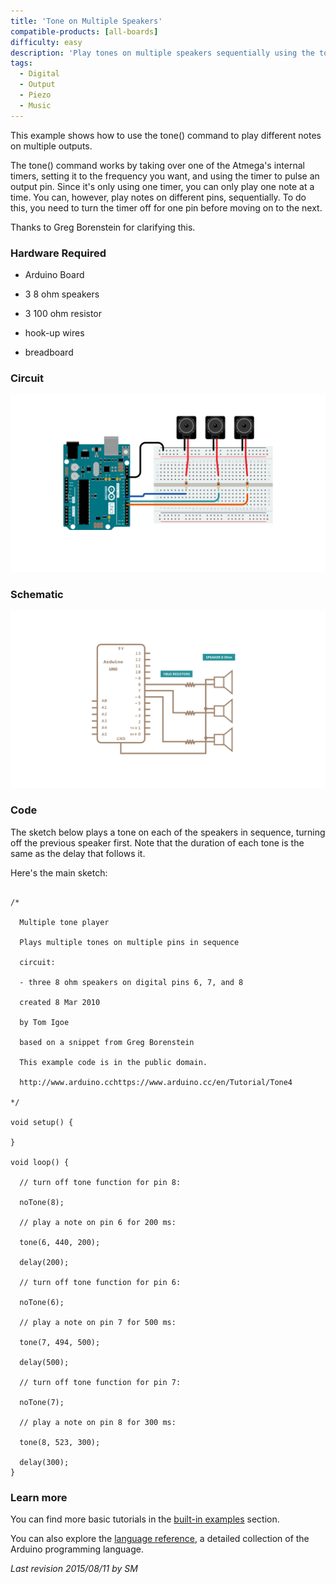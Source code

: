 ```yaml
---
title: 'Tone on Multiple Speakers'
compatible-products: [all-boards]
difficulty: easy
description: 'Play tones on multiple speakers sequentially using the tone() command.'
tags: 
  - Digital
  - Output
  - Piezo
  - Music
---
```


This example shows how to use the tone() command to play different notes on multiple outputs.

The tone() command works by taking over one of the Atmega's internal timers, setting it to the frequency you want, and using the timer to pulse an output pin.  Since it's only using one timer, you can only play one note at a time. You can, however, play notes on different pins, sequentially. To do this, you need to turn the timer off for one pin before moving on to the next.

Thanks to Greg Borenstein for clarifying this.

### Hardware Required

- Arduino Board

- 3 8 ohm speakers

- 3 100 ohm resistor

- hook-up wires

- breadboard

### Circuit

![](assets/circuit.png)


### Schematic


![](assets/schematic.png)

### Code

The sketch below plays a tone on each of the speakers in sequence, turning off the previous speaker first. Note that the duration of each tone is the same as the delay that follows it.

Here's the main sketch:

```arduino

/*

  Multiple tone player

  Plays multiple tones on multiple pins in sequence

  circuit:

  - three 8 ohm speakers on digital pins 6, 7, and 8

  created 8 Mar 2010

  by Tom Igoe

  based on a snippet from Greg Borenstein

  This example code is in the public domain.

  http://www.arduino.cchttps://www.arduino.cc/en/Tutorial/Tone4

*/

void setup() {

}

void loop() {

  // turn off tone function for pin 8:

  noTone(8);

  // play a note on pin 6 for 200 ms:

  tone(6, 440, 200);

  delay(200);

  // turn off tone function for pin 6:

  noTone(6);

  // play a note on pin 7 for 500 ms:

  tone(7, 494, 500);

  delay(500);

  // turn off tone function for pin 7:

  noTone(7);

  // play a note on pin 8 for 300 ms:

  tone(8, 523, 300);

  delay(300);
}
```

### Learn more

You can find more basic tutorials in the [built-in examples](/built-in-examples) section.

You can also explore the [language reference](https://www.arduino.cc/reference/en/), a detailed collection of the Arduino programming language.

*Last revision 2015/08/11 by SM*